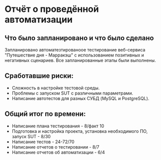 # Отчёт о проведённой автоматизации

## Что было запланировано и что было сделано

Запланировано автоматезтированоое тестирование веб-сервиса "Путешествие дня - Марракэш" с использованием позитивных и негативных сценариев. Все запланированные этапы были выполнены.

## Сработавшие риски:

- Сложность в настройке тестовой среды.
- Проблемы с запуском SUT с различными параметрами.
- Написание автотестов для разных СУБД (MySQL и PostgreSQL).

## Общий итог по времени:

- Написание плана тестирования - 8/факт 10
- Подготовка и настройка проекта, установка необходимого ПО, запуск SUT - 8/30
- Написание тестов - 24-72/70
- Написание отчетов о тестировании - 8/7
- Написание отчетов об автоматизации - 6/4